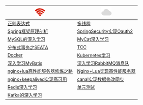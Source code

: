 

|![1](files/network-1.png)|![2](./files/cloud.png)|
| ---- | ---- |
|[正则表达式](./regular-expression/README.MD)|[多线程](./multi-thread/README.MD)|
|[Spring框架原理剖析](./framework-spring-boot/README.MD)|[SpringSecurity实现Oauth2](https://github.com/chenanddom/security-learnning)|
|[MySQL的深入学习](./database-mysql/README.MD)|[MyCat深入学习](./database-component-mycat/README.MD)|
|[分布式事务之SEATA](./distributed-transaction/SEATA.MD)|[TCC](./)|
|[Docker](./)|[Kubernetes学习](./kubernetes-learning/README.MD)|
|[深入学习MyBatis](./framework-mybatis/README.MD)|[深入学习RabbitMQ消息队](./mq-rabbitmq/README.MD)|
|[nginx+lua高性能服务器修炼之路](./middlewares-nginx/README.MD)|[Nginx+Lua实现高性能服务器](https://github.com/chenanddom/lua-train)|
|[nginx+keepalived实现高可用](./hegh-available-keepalived/README.MD)|[canal实现数据修改同步](./synchronous-databases-canal/README.MD)|
|[Redis深入学习](./database-redis/README.MD)|[单元测试](https://github.com/chenanddom/check-api)|
|[Kafka的深入学习](./mq-kafka/README.MD)||











